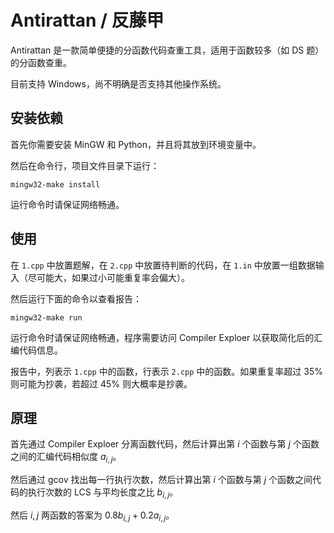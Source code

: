 # Antirattan / 反藤甲

Antirattan 是一款简单便捷的分函数代码查重工具，适用于函数较多（如 DS 题）的分函数查重。

目前支持 Windows，尚不明确是否支持其他操作系统。

## 安装依赖

首先你需要安装 MinGW 和 Python，并且将其放到环境变量中。

然后在命令行，项目文件目录下运行：

```
mingw32-make install
```

运行命令时请保证网络畅通。

## 使用

在 `1.cpp` 中放置题解，在 `2.cpp` 中放置待判断的代码，在 `1.in` 中放置一组数据输入（尽可能大，如果过小可能重复率会偏大）。

然后运行下面的命令以查看报告：

```
mingw32-make run
```

运行命令时请保证网络畅通，程序需要访问 Compiler Exploer 以获取简化后的汇编代码信息。

报告中，列表示 `1.cpp` 中的函数，行表示 `2.cpp` 中的函数。如果重复率超过 $35\%$ 则可能为抄袭，若超过 $45\%$ 则大概率是抄袭。

## 原理

首先通过 Compiler Exploer 分离函数代码，然后计算出第 $i$ 个函数与第 $j$ 个函数之间的汇编代码相似度 $a_{i,j}$。

然后通过 gcov 找出每一行执行次数，然后计算出第 $i$ 个函数与第 $j$ 个函数之间代码的执行次数的 LCS 与平均长度之比 $b_{i,j}$。

然后 $i,j$ 两函数的答案为 $0.8b_{i,j}+0.2a_{i,j}$。